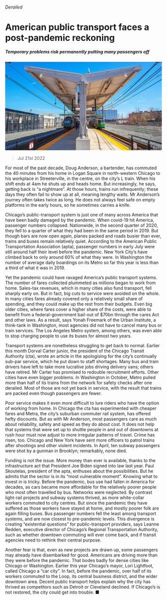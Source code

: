 ###### Derailed

# American public transport faces a post-pandemic reckoning 

##### Temporary problems risk permanently putting many passengers off 

![image](images/20220723_USP003.jpg) 

> Jul 21st 2022 

For most of the past decade, Doug Anderson, a bartender, has commuted the 40 minutes from his home in Logan Square in north-western Chicago to his workplace in Streeterville, in the centre, on the city’s L  train. When his shift ends at 4am he shuts up and heads home. But increasingly, he says, getting back is “a nightmare”. At those hours, trains run infrequently; these days they often fail to show up at all, meaning lengthy waits. Mr Anderson’s journey often takes twice as long. He does not always feel safe on empty platforms in the early hours, so he sometimes carries a knife.

Chicago’s public-transport system is just one of many across America that have been badly damaged by the pandemic. When covid-19 hit America, passenger numbers collapsed. Nationwide, in the second quarter of 2020, they fell to a quarter of what they had been in the same period in 2019. But though bars are now open again, planes packed and roads busier than ever, trains and buses remain relatively quiet. According to the American Public Transportation Association (apta), passenger numbers in early July were still around half their level before the pandemic. New York City’s have climbed back to only around 60% of what they were. In Washington the number of average daily boardings on its Metro so far this year is less than a third of what it was in 2019.

Yet the pandemic could have ravaged America’s public transport systems. The number of fares collected plummeted as millions began to work from home. Sales-tax revenues, which in many cities also fund transport, fell sharply early on. But in fact, big cuts to service were avoided on the whole. In many cities fares already covered only a relatively small share of spending, and they could make up the rest from their budgets. Even big older cities, where fares cover a higher share of the costs, were able to benefit from a federal-government bail-out of $70bn through the cares Act and other laws. As a result, says Yonah Freemark of the Urban Institute, a think-tank in Washington, most agencies did not have to cancel many bus or train services. The Los Angeles Metro system, among others, was even able to stop charging people to use its buses for almost two years.

Transport systems are nonetheless struggling to get back to normal. Earlier this month Dorval Carter junior, the president of the Chicago Transit Authority (cta), wrote an article in the  apologising for the city’s continually sub-par service, which he put down to staff shortages. Many bus and train drivers have left to take more lucrative jobs driving delivery vans; others have retired. Mr Carter has promised to redouble recruitment efforts. Other cities have even bigger problems. In Washington in October, Metro pulled more than half of its trains from the network for safety checks after one derailed. Most of those are not yet back in service, with the result that trains are packed even though passengers are fewer. 

Poor service makes it even more difficult to lure riders who have the option of working from home. In Chicago the cta has experimented with cheaper fares and Metra, the city’s suburban commuter rail system, has offered hefty discounts. But as with Mr Anderson, most passengers care as much about reliability, safety and speed as they do about cost. It does not help that systems that were set up to shuttle people in and out of downtowns at rush hour must now adjust to more irregular patterns of travel. Crime has risen, too. Chicago and New York have sent more officers to patrol trains after shootings and other violent incidents. In April, ten subway passengers were shot by a gunman in Brooklyn; remarkably, none died.

Funding is not the issue. More money than ever is available, thanks to the infrastructure act that President Joe Biden signed into law last year. Paul Skoutelas, president of the apta, enthuses about the possibilities. But he admits that the sector is in its “most vulnerable moment”. Knowing what to invest in is tricky. Before the pandemic, bus use had fallen in America for decades, as cars became more affordable for the relatively poorer people who most often travelled by bus. Networks were neglected. By contrast light-rail projects and subway systems thrived, as more white-collar workers commuted to city centres. But since the pandemic they have suffered as those workers have stayed at home, and mostly poorer folk are again filling buses. Bus passenger numbers fell the least among transport systems, and are now closest to pre-pandemic levels. This divergence is creating “existential questions” for public-transport providers, says Leanne Redden, executive director of Chicago’s Regional Transportation Authority, such as whether downtown commuting will ever come back, and if transit agencies need to rethink their central purpose.

Another fear is that, even as new projects are drawn up, some passengers may already have disembarked for good. Americans are driving more than they were before the pandemic. That bodes badly for dense cities like Chicago or Washington. Earlier this year Chicago’s mayor, Lori Lightfoot, called Chicago a “car city”. In fact, before the pandemic, over half of its workers commuted to the Loop, its central business district, and the wider downtown area. Decent public transport helps explain why the city has thrived as competitors such as Detroit or Cleveland declined. If Chicago’s is not restored, the city could get into trouble. ■



